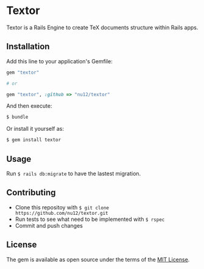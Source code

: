 # Textor
Textor is a Rails Engine to create TeX documents structure within Rails apps.

## Installation
Add this line to your application's Gemfile:

```ruby
gem "textor"

# or

gem "textor", :github => "nu12/textor"
```

And then execute:
```bash
$ bundle
```

Or install it yourself as:
```bash
$ gem install textor
```

## Usage
Run `$ rails db:migrate` to have the lastest migration.

## Contributing
* Clone this repositoy with `$ git clone https://github.com/nu12/textor.git`
* Run tests to see what need to be implemented with `$ rspec`
* Commit and push changes

## License
The gem is available as open source under the terms of the [MIT License](https://opensource.org/licenses/MIT).
